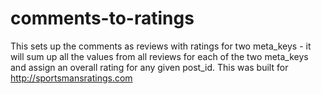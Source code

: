 comments-to-ratings
===================

This sets up the comments as reviews with ratings for two meta_keys - it will sum up all the values from all reviews for each of the two meta_keys and assign an overall rating for any given post_id. This was built for http://sportsmansratings.com
